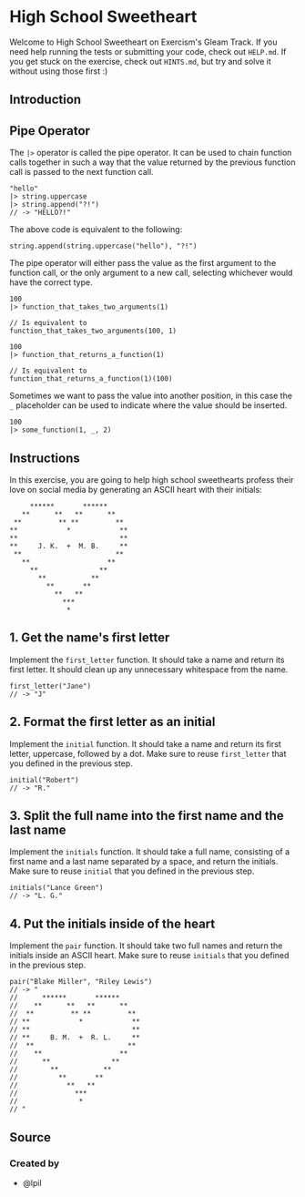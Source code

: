 # High School Sweetheart

Welcome to High School Sweetheart on Exercism's Gleam Track.
If you need help running the tests or submitting your code, check out `HELP.md`.
If you get stuck on the exercise, check out `HINTS.md`, but try and solve it without using those first :)

## Introduction

## Pipe Operator

The `|>` operator is called the pipe operator. It can be used to chain function calls together in such a way that the value returned by the previous function call is passed to the next function call.

```gleam
"hello"
|> string.uppercase
|> string.append("?!")
// -> "HELLO?!"
```

The above code is equivalent to the following:

```gleam
string.append(string.uppercase("hello"), "?!")
```

The pipe operator will either pass the value as the first argument to the function call, or the only argument to a new call, selecting whichever would have the correct type.

```gleam
100
|> function_that_takes_two_arguments(1)

// Is equivalent to
function_that_takes_two_arguments(100, 1)
```

```gleam
100
|> function_that_returns_a_function(1)

// Is equivalent to
function_that_returns_a_function(1)(100)
```

Sometimes we want to pass the value into another position, in this case the `_` placeholder can be used to indicate where the value should be inserted.

```gleam
100
|> some_function(1, _, 2)
```

## Instructions

In this exercise, you are going to help high school sweethearts profess their love on social media by generating an ASCII heart with their initials:

```
     ******       ******
   **      **   **      **
 **         ** **         **
**            *            **
**                         **
**     J. K.  +  M. B.     **
 **                       **
   **                   **
     **               **
       **           **
         **       **
           **   **
             ***
              *
```

## 1. Get the name's first letter

Implement the `first_letter` function. It should take a name and return its first letter. It should clean up any unnecessary whitespace from the name.

```gleam
first_letter("Jane")
// -> "J"
```

## 2. Format the first letter as an initial

Implement the `initial` function. It should take a name and return its first letter, uppercase, followed by a dot. Make sure to reuse `first_letter` that you defined in the previous step.

```gleam
initial("Robert")
// -> "R."
```

## 3. Split the full name into the first name and the last name

Implement the `initials` function. It should take a full name, consisting of a first name and a last name separated by a space, and return the initials. Make sure to reuse `initial` that you defined in the previous step.

```gleam
initials("Lance Green")
// -> "L. G."
```

## 4. Put the initials inside of the heart

Implement the `pair` function. It should take two full names and return the initials inside an ASCII heart. Make sure to reuse `initials` that you defined in the previous step.

```gleam
pair("Blake Miller", "Riley Lewis")
// -> "
//      ******       ******
//    **      **   **      **
//  **         ** **         **
// **            *            **
// **                         **
// **     B. M.  +  R. L.     **
//  **                       **
//    **                   **
//      **               **
//        **           **
//          **       **
//            **   **
//              ***
//               *
// "
```

## Source

### Created by

- @lpil